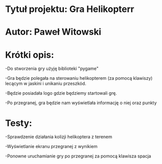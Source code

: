 # Tytuł projektu: Gra Helikopterr

# Autor: Paweł Witowski

# Krótki opis:

-Do stworzenia gry użyję biblioteki "pygame"

-Gra będzie polegała na sterowaniu helikopterem (za pomocą klawiszy) lecącym w jaskini i unikaniu przeszkód.

-Będzie posiadała logo gdzie będziemy startowali grę.

-Po przegranej, gra będzie nam wyświetlała informację o niej oraz punkty

# Testy:

-Sprawdzenie działania kolizji helikoptera z terenem

-Wyświetlanie ekranu przegranej z wynikiem

-Ponowne uruchamianie gry po przegranej za pomocą klawisza spacja

